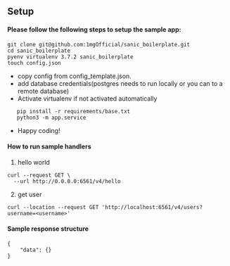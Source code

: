 ## Setup

#### Please follow the following steps to setup the sample app:

```
git clone git@github.com:1mgOfficial/sanic_boilerplate.git
cd sanic_boilerplate
pyenv virtualenv 3.7.2 sanic_boilerplate
touch config.json
```
* copy config from config_template.json.
* add database credentials(postgres needs to run locally or you can to a remote database)
* Activate virtualenv if not activated automatically
```
   pip install -r requirements/base.txt
   python3 -m app.service
   ```
   
* Happy coding!



#### How to run sample handlers
1. hello world
```
curl --request GET \
  --url http://0.0.0.0:6561/v4/hello
```

2. get user
```
curl --location --request GET 'http://localhost:6561/v4/users?username=<username>'
```

#### Sample response structure

```
{
    "data": {}
} 
```